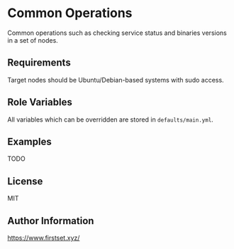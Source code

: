 # Common Operations

Common operations such as checking service status and binaries versions in a set of nodes.

## Requirements

Target nodes should be Ubuntu/Debian-based systems with sudo access.

## Role Variables

All variables which can be overridden are stored in `defaults/main.yml`.

## Examples

TODO

## License

MIT

## Author Information

<https://www.firstset.xyz/>
